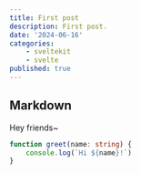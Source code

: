```yaml
---
title: First post
description: First post.
date: '2024-06-16'
categories:
    - sveltekit
    - svelte
published: true
---
```


## Markdown

Hey friends~

```ts
function greet(name: string) {
    console.log(`Hi ${name}!`)
}
```